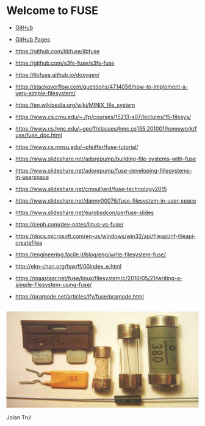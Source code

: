 ---
---
# Welcome to FUSE

* [GitHub](https://github.com/UI-FASILKOM-OS/fuse)
* [GitHub Pages](https://fuse.vlsm.org/)

* <https://github.com/libfuse/libfuse>
* <https://github.com/s3fs-fuse/s3fs-fuse>
* <https://libfuse.github.io/doxygen/>

* <https://stackoverflow.com/questions/4714056/how-to-implement-a-very-simple-filesystem/>

* <https://en.wikipedia.org/wiki/MINIX_file_system>

* <https://www.cs.cmu.edu/~./fp/courses/15213-s07/lectures/15-filesys/>
* <https://www.cs.hmc.edu/~geoff/classes/hmc.cs135.201001/homework/fuse/fuse_doc.html>
* <https://www.cs.nmsu.edu/~pfeiffer/fuse-tutorial/>

* <https://www.slideshare.net/adorepump/building-file-systems-with-fuse>
* <https://www.slideshare.net/adorepump/fuse-developing-fillesystems-in-userspace>
* <https://www.slideshare.net/cmoulliard/fuse-technology2015>
* <https://www.slideshare.net/danny00076/fuse-filesystem-in-user-space>
* <https://www.slideshare.net/eurobsdcon/perfuse-slides>

* <https://ceph.com/dev-notes/linus-vs-fuse/>
* <https://docs.microsoft.com/en-us/windows/win32/api/fileapi/nf-fileapi-createfilea>
* <https://engineering.facile.it/blog/eng/write-filesystem-fuse/>
* <http://elm-chan.org/fsw/ff/00index_e.html>
* <https://maastaar.net/fuse/linux/filesystem/c/2016/05/21/writing-a-simple-filesystem-using-fuse/>
* <https://pramode.net/articles/lfy/fuse/pramode.html>

<br>
<img src="fuse.jpg"  width="950">
<br>

Jolan Tru!

